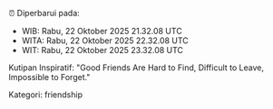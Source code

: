 ⏰ Diperbarui pada:
- WIB: Rabu, 22 Oktober 2025 21.32.08 UTC
- WITA: Rabu, 22 Oktober 2025 22.32.08 UTC
- WIT: Rabu, 22 Oktober 2025 23.32.08 UTC

Kutipan Inspiratif:
"Good Friends Are Hard to Find, Difficult to Leave, Impossible to Forget."


Kategori: friendship

